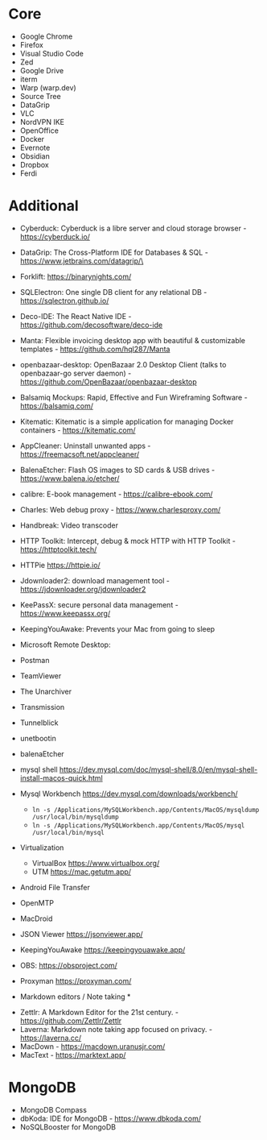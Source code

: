 # Core

- Google Chrome
- Firefox
- Visual Studio Code
- Zed
- Google Drive
- iterm
- Warp (warp.dev)
- Source Tree
- DataGrip
- VLC
- NordVPN IKE
- OpenOffice
- Docker
- Evernote
- Obsidian
- Dropbox
- Ferdi

# Additional

- Cyberduck: Cyberduck is a libre server and cloud storage browser - https://cyberduck.io/
- DataGrip: The Cross-Platform IDE for Databases & SQL - https://www.jetbrains.com/datagrip/\
- Forklift: https://binarynights.com/
- SQLElectron: One single DB client for any relational DB - https://sqlectron.github.io/
- Deco-IDE: The React Native IDE - https://github.com/decosoftware/deco-ide
- Manta: Flexible invoicing desktop app with beautiful & customizable templates - https://github.com/hql287/Manta
- openbazaar-desktop: OpenBazaar 2.0 Desktop Client (talks to openbazaar-go server daemon) - https://github.com/OpenBazaar/openbazaar-desktop
- Balsamiq Mockups: Rapid, Effective and Fun Wireframing Software - https://balsamiq.com/
- Kitematic: Kitematic is a simple application for managing Docker containers - https://kitematic.com/
- AppCleaner: Uninstall unwanted apps - https://freemacsoft.net/appcleaner/
- BalenaEtcher: Flash OS images to SD cards & USB drives - https://www.balena.io/etcher/
- calibre: E-book management - https://calibre-ebook.com/
- Charles: Web debug proxy - https://www.charlesproxy.com/
- Handbreak: Video transcoder
- HTTP Toolkit: Intercept, debug & mock HTTP with HTTP Toolkit - https://httptoolkit.tech/
- HTTPie https://httpie.io/
- Jdownloader2: download management tool  - https://jdownloader.org/jdownloader2
- KeePassX: secure personal data management - https://www.keepassx.org/
- KeepingYouAwake: Prevents your Mac from going to sleep
- Microsoft Remote Desktop:
- Postman
- TeamViewer
- The Unarchiver
- Transmission
- Tunnelblick
- unetbootin
- balenaEtcher
- mysql shell https://dev.mysql.com/doc/mysql-shell/8.0/en/mysql-shell-install-macos-quick.html
- Mysql Workbench https://dev.mysql.com/downloads/workbench/
  - `ln -s /Applications/MySQLWorkbench.app/Contents/MacOS/mysqldump /usr/local/bin/mysqldump`
  - `ln -s /Applications/MySQLWorkbench.app/Contents/MacOS/mysql /usr/local/bin/mysql`
- Virtualization
  - VirtualBox https://www.virtualbox.org/
  - UTM https://mac.getutm.app/
 
- Android File Transfer
- OpenMTP
- MacDroid

- JSON Viewer https://jsonviewer.app/
- KeepingYouAwake https://keepingyouawake.app/
- OBS: https://obsproject.com/
- Proxyman https://proxyman.com/

* Markdown editors / Note taking *

- Zettlr: A Markdown Editor for the 21st century. - https://github.com/Zettlr/Zettlr
- Laverna: Markdown note taking app focused on privacy. - https://laverna.cc/
- MacDown - https://macdown.uranusjr.com/ 
- MacText - https://marktext.app/

# MongoDB

- MongoDB Compass
- dbKoda:  IDE for MongoDB - https://www.dbkoda.com/
- NoSQLBooster for MongoDB
